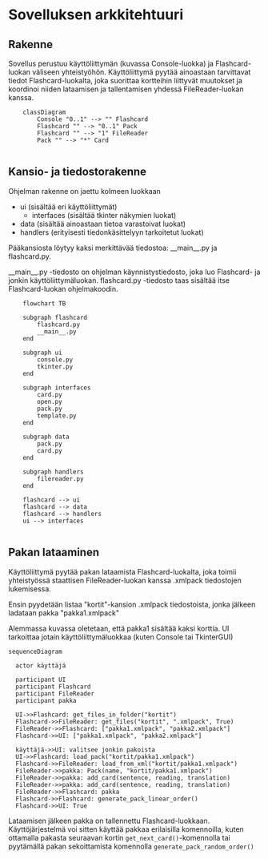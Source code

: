 # Sovelluksen arkkitehtuuri
## Rakenne
Sovellus perustuu käyttöliittymän (kuvassa Console-luokka) ja Flashcard-luokan väliseen yhteistyöhön. Käyttöliittymä pyytää ainoastaan tarvittavat tiedot Flashcard-luokalta, joka suorittaa kortteihin liittyvät muutokset ja koordinoi niiden lataamisen ja tallentamisen yhdessä FileReader-luokan kanssa.

```mermaid
    classDiagram
        Console "0..1" --> "" Flashcard
        Flashcard "" --> "0..1" Pack
        Flashcard "" --> "1" FileReader
        Pack "" --> "*" Card
        
```

## Kansio- ja tiedostorakenne
Ohjelman rakenne on jaettu kolmeen luokkaan
* ui (sisältää eri käyttöliittymät)
    * interfaces (sisältää tkinter näkymien luokat)
* data (sisältää ainoastaan tietoa varastoivat luokat)
* handlers (erityisesti tiedonkäsittelyyn tarkoitetut luokat)

Pääkansiosta löytyy kaksi merkittävää tiedostoa: \_\_main__.py ja flashcard.py. 

\_\_main__.py -tiedosto on ohjelman käynnistystiedosto, joka luo Flashcard- ja jonkin käyttöliittymäluokan. flashcard.py -tiedosto taas sisältää itse Flashcard-luokan ohjelmakoodin.

```mermaid
    flowchart TB
    
    subgraph flashcard
        flashcard.py
        __main__.py
    end

    subgraph ui
        console.py
        tkinter.py
    end

    subgraph interfaces
        card.py
        open.py
        pack.py
        template.py
    end

    subgraph data
        pack.py
        card.py
    end

    subgraph handlers
        filereader.py
    end

    flashcard --> ui
    flashcard --> data
    flashcard --> handlers
    ui --> interfaces
        
```


## Pakan lataaminen
Käyttöliittymä pyytää pakan lataamista Flashcard-luokalta, joka toimii yhteistyössä staattisen FileReader-luokan kanssa .xmlpack tiedostojen lukemisessa.

Ensin pyydetään listaa "kortit"-kansion .xmlpack tiedostoista, jonka jälkeen ladataan pakka "pakka1.xmlpack"

Alemmassa kuvassa oletetaan, että pakka1 sisältää kaksi korttia. UI tarkoittaa jotain käyttöliittymäluokkaa (kuten Console tai TkinterGUI)

```mermaid
sequenceDiagram

  actor käyttäjä

  participant UI
  participant Flashcard
  participant FileReader
  participant pakka

  UI->>Flashcard: get_files_in_folder("kortit")
  Flashcard->>FileReader: get_files("kortit", ".xmlpack", True)
  FileReader->>Flashcard: ["pakka1.xmlpack", "pakka2.xmlpack"]
  Flashcard->>UI: ["pakka1.xmlpack", "pakka2.xmlpack"]

  käyttäjä->>UI: valitsee jonkin pakoista
  UI->>Flashcard: load_pack("kortit/pakka1.xmlpack")
  Flashcard->>FileReader: load_from_xml("kortit/pakka1.xmlpack")
  FileReader->>pakka: Pack(name, "kortit/pakka1.xmlpack")
  FileReader->>pakka: add_card(sentence, reading, translation)
  FileReader->>pakka: add_card(sentence, reading, translation)
  FileReader->>Flashcard: pakka
  Flashcard->>Flashcard: generate_pack_linear_order()
  Flashcard->>UI: True
```

Lataamisen jälkeen pakka on tallennettu Flashcard-luokkaan. Käyttöjärjestelmä voi sitten käyttää pakkaa erilaisilla komennoilla, kuten ottamalla pakasta seuraavan kortin ```get_next_card()```-komennolla tai pyytämällä pakan sekoittamista komennolla ```generate_pack_random_order()```